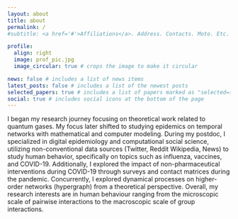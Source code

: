 ```yaml
---
layout: about
title: about
permalink: /
#subtitle: <a href='#'>Affiliations</a>. Address. Contacts. Moto. Etc.

profile:
  align: right
  image: prof_pic.jpg
  image_circular: true # crops the image to make it circular

news: false # includes a list of news items
latest_posts: false # includes a list of the newest posts
selected_papers: true # includes a list of papers marked as "selected={true}"
social: true # includes social icons at the bottom of the page
---
```


I began my research journey focusing on theoretical work related to quantum gases. My focus later shifted to studying epidemics on temporal networks with mathematical and computer modeling. During my postdoc, I specialized in digital epidemiology and computational social science, utilizing non-conventional data sources (Twitter, Reddit Wikipedia, News) to study human behavior, specifically on topics such as influenza, vaccines, and COVID-19. Additionally, I explored the impact of non-pharmaceutical interventions during COVID-19 through surveys and contact matrices during the pandemic. Concurrently, I explored dynamical processes on higher-order networks (hypergraph) from a theoretical perspective. Overall, my research interests are in human behaviour ranging from the microscopic scale of pairwise interactions to the macroscopic scale of group interactions.